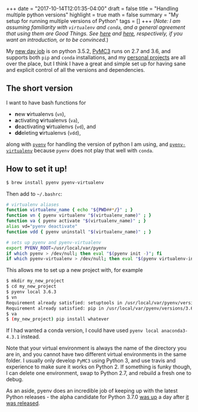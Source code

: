 +++
date = "2017-10-14T12:01:35-04:00"
draft = false
title = "Handling multiple python versions"
highlight = true
math = false
summary = "My setup for running multiple versions of Python"
tags = []
+++
(<em>Note: I am assuming familiarity with `virtualenv` and `conda`, and a general agreement that
using them are Good Things.  See 
<a href="https://www.dabapps.com/blog/introduction-to-pip-and-virtualenv-python/" target="blank_">here</a> and 
<a href="https://jakevdp.github.io/blog/2016/08/25/conda-myths-and-misconceptions/" target="blank_">here</a>, 
respectively, if you want an introduction, or to be convinced.</em>)

My <a href="https://mediacloud.org/" target="blank_">new day job</a> is on python 3.5.2, 
<a href="https://github.com/pymc-devs/pymc3" target="blank_">PyMC3</a> runs on 2.7 and 3.6, and 
supports both `pip` and `conda` installations, and my 
<a href="https://github.com/ColCarroll?tab=repositories" target="blank_">personal projects</a>
are all over the place, but I think I have a great and simple set up for having sane and explicit
control of all the versions and dependencies.

## The short version
I want to have bash functions for 

* <b>n</b>ew <b>v</b>irtualenvs (`vn`), 
* <b>a</b>ctivating <b>v</b>irtualenvs (`va`), 
* <b>d</b>eactivating <b>v</b>irtualenvs (`vd`), and 
* <b>dd</b>eleting <b>v</b>irtualenvs (`vdd`),

along with <a href="https://github.com/pyenv/pyenv" target="blank_">`pyenv`</a> for handling the 
version of python I am using, and 
<a href="https://github.com/pyenv/pyenv-virtualenv" target="blank_">`pyenv-virtualenv`</a> because
`pyenv` does not play that well with `conda`.

## How to set it up!
```bash
$ brew install pyenv pyenv-virtualenv
```

Then add to `~/.bashrc`:
```bash
# virtualenv aliases
function virtualenv_name { echo "${PWD##*/}" ; }
function vn { pyenv virtualenv "$(virtualenv_name)" ; }
function va { pyenv activate "$(virtualenv_name)" ; }
alias vd="pyenv deactivate"
function vdd { pyenv uninstall "$(virtualenv_name)" ; }

# sets up pyenv and pyenv-virtualenv
export PYENV_ROOT=/usr/local/var/pyenv
if which pyenv > /dev/null; then eval "$(pyenv init -)"; fi
if which pyenv-virtualenv > /dev/null; then eval "$(pyenv virtualenv-init -)"; fi
```

This allows me to set up a new project with, for example

```bash
$ mkdir my_new_project
$ cd my_new_project
$ pyenv local 3.6.3
$ vn
Requirement already satisfied: setuptools in /usr/local/var/pyenv/versions/3.6.3/envs/my_new_project/lib/python3.6/site-packages
Requirement already satisfied: pip in /usr/local/var/pyenv/versions/3.6.3/envs/my_new_project/lib/python3.6/site-packages
$ va
$ (my_new_project) pip install whatever
```

If I had wanted a conda version, I could have used `pyenv local anaconda3-4.3.1` instead.

Note that your virtual environment is always the name of the directory you are in, and you cannot
have two different virtual environments in the same folder. I usually only develop `PyMC3` using
Python 3, and use travis and experience to make sure it works on Python 2.  If something is
funky though, I can delete one environment, swap to Python 2.7, and rebuild a fresh one to debug.

As an aside, pyenv does an incredible job of keeping up with the latest Python releases - the 
alpha candidate for Python 3.7.0 
<a href="https://github.com/pyenv/pyenv/commit/f9183b5f8ccaf2c0a5778dfb229c1cc85af85492" target="blank_">was up</a> a day after 
<a href="https://www.python.org/downloads/release/python-370a1/" target="blank_">it was released</a>.
